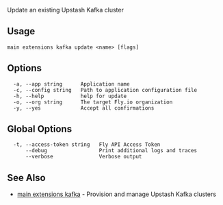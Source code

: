Update an existing Upstash Kafka cluster


## Usage
~~~
main extensions kafka update <name> [flags]
~~~

## Options

~~~
  -a, --app string      Application name
  -c, --config string   Path to application configuration file
  -h, --help            help for update
  -o, --org string      The target Fly.io organization
  -y, --yes             Accept all confirmations
~~~

## Global Options

~~~
  -t, --access-token string   Fly API Access Token
      --debug                 Print additional logs and traces
      --verbose               Verbose output
~~~

## See Also

* [main extensions kafka](/docs/flyctl/main-extensions-kafka/)	 - Provision and manage Upstash Kafka clusters

